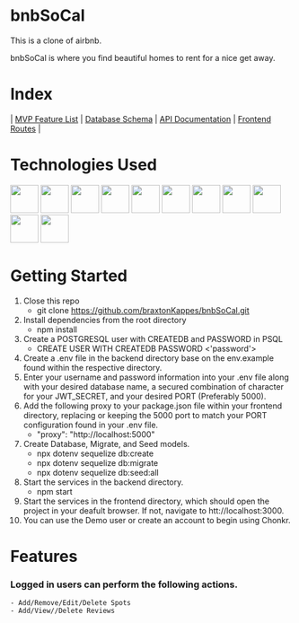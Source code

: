 # bnbSoCal
This is a clone of airbnb.

bnbSoCal is where you find beautiful homes to rent for a nice get away.

# Index
| [MVP Feature List](https://github.com/braxtonKappes/bnbSoCal/wiki/Features-List) | [Database Schema](https://github.com/braxtonKappes/bnbSoCal/wiki/Database-Schema) | [API Documentation](https://github.com/braxtonKappes/bnbSoCal/wiki/API-Routes) | [Frontend Routes](https://github.com/braxtonKappes/bnbSoCal/wiki/Frontend-Routes) |

# Technologies Used

<img src="https://cdn.jsdelivr.net/gh/devicons/devicon/icons/javascript/javascript-original.svg" style=width:50px /> <img src="https://cdn.jsdelivr.net/gh/devicons/devicon/icons/react/react-original.svg" style=width:50px /> <img src="https://cdn.jsdelivr.net/gh/devicons/devicon/icons/redux/redux-original.svg" style=width:50px /> <img src="https://cdn.jsdelivr.net/gh/devicons/devicon/icons/nodejs/nodejs-original.svg" style=width:50px /> <img src="https://cdn.jsdelivr.net/gh/devicons/devicon/icons/express/express-original.svg" style=width:50px /> <img src="https://cdn.jsdelivr.net/gh/devicons/devicon/icons/postgresql/postgresql-original.svg" style=width:50px /> <img src="https://cdn.jsdelivr.net/gh/devicons/devicon/icons/sequelize/sequelize-original.svg" style=width:50px /> <img src="https://cdn.jsdelivr.net/gh/devicons/devicon/icons/css3/css3-original.svg" style=width:50px /> <img src="https://cdn.jsdelivr.net/gh/devicons/devicon/icons/html5/html5-original.svg" style=width:50px /> <img src="https://cdn.jsdelivr.net/gh/devicons/devicon/icons/git/git-original.svg" style=width:50px /> <img src="https://cdn.jsdelivr.net/gh/devicons/devicon/icons/visualstudio/visualstudio-plain.svg" style=width:50px />

# Getting Started

1. Close this repo
    - git clone https://github.com/braxtonKappes/bnbSoCal.git
2. Install dependencies from the root directory
    - npm install
3. Create a POSTGRESQL user with CREATEDB and PASSWORD in PSQL
    - CREATE USER <name> WITH CREATEDB PASSWORD <'password'>
4. Create a .env file in the backend directory base on the env.example found within the respective directory.
5. Enter your username and password information into your .env file along with your desired database name, a secured combination of character for your JWT_SECRET, and your desired PORT (Preferably 5000).
6. Add the following proxy to your package.json file within your frontend directory, replacing or keeping the 5000 port to match your PORT configuration found in your .env file.
    - "proxy": "http://localhost:5000"
7. Create Database, Migrate, and Seed models.
    - npx dotenv sequelize db:create
    - npx dotenv sequelize db:migrate
    - npx dotenv sequelize db:seed:all
8. Start the services in the backend directory.
    - npm start
9. Start the services in the frontend directory, which should open the project in your deafult browser. If not, navigate to htt://localhost:3000.
10. You can use the Demo user or create an account to begin using Chonkr.
  
# Features
### Logged in users can perform the following actions.
    - Add/Remove/Edit/Delete Spots
    - Add/View//Delete Reviews
    

